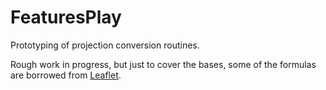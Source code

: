 FeaturesPlay
============

Prototyping of projection conversion routines. 

Rough work in progress, but just to cover the bases, some of the formulas are borrowed from [Leaflet](http://leafletjs.com). 
